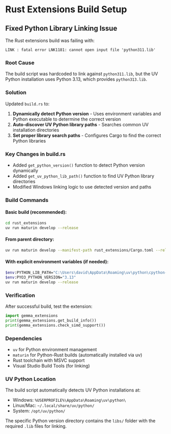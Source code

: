 # Rust Extensions Build Setup

## Fixed Python Library Linking Issue

The Rust extensions build was failing with:
```
LINK : fatal error LNK1181: cannot open input file 'python311.lib'
```

### Root Cause
The build script was hardcoded to link against `python311.lib`, but the UV Python installation uses Python 3.13, which provides `python313.lib`.

### Solution
Updated `build.rs` to:

1. **Dynamically detect Python version** - Uses environment variables and Python executable to determine the correct version
2. **Auto-discover UV Python library paths** - Searches common UV installation directories
3. **Set proper library search paths** - Configures Cargo to find the correct Python libraries

### Key Changes in build.rs
- Added `get_python_version()` function to detect Python version dynamically
- Added `get_uv_python_lib_path()` function to find UV Python library directories
- Modified Windows linking logic to use detected version and paths

### Build Commands

#### Basic build (recommended):
```bash
cd rust_extensions
uv run maturin develop --release
```

#### From parent directory:
```bash
uv run maturin develop --manifest-path rust_extensions/Cargo.toml --release
```

#### With explicit environment variables (if needed):
```bash
$env:PYTHON_LIB_PATH="C:\Users\david\AppData\Roaming\uv\python\cpython-3.13.3-windows-x86_64-none\libs"
$env:PYO3_PYTHON_VERSION="3.13"
uv run maturin develop --release
```

### Verification
After successful build, test the extension:
```python
import gemma_extensions
print(gemma_extensions.get_build_info())
print(gemma_extensions.check_simd_support())
```

### Dependencies
- `uv` for Python environment management
- `maturin` for Python-Rust builds (automatically installed via uv)
- Rust toolchain with MSVC support
- Visual Studio Build Tools (for linking)

### UV Python Location
The build script automatically detects UV Python installations at:
- Windows: `%USERPROFILE%\AppData\Roaming\uv\python\`
- Linux/Mac: `~/.local/share/uv/python/`
- System: `/opt/uv/python/`

The specific Python version directory contains the `libs/` folder with the required `.lib` files for linking.
